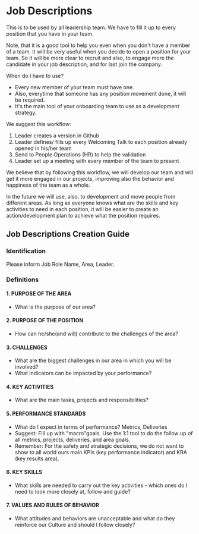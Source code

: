 # Job Descriptions

This is to be used by all leadership team. We have to fill it up to every position that you have in your team.

Note, that it is a good tool to help you even when you don't have a member of a team.
It will be very useful when you decide to open a position for your team.
So it will be more clear to recruit and also, to engage more the candidate in your job description, and for last join the company.

When do I have to use?

- Every new member of your team must have one.
- Also, everytime that someone has any position movement done, it will be required.
- It's the main tool of your onboarding team to use as a development strategy.

We suggest this workflow:

1. Leader creates a version in Github
2. Leader defines/ fills up every Welcoming Talk to each position already opened in his/her team
3. Send to People Operations (HR) to  help the validation
4. Leader set up a meeting with every member of the team to present

We believe that by following this workflow, we will develop our team and will get it more engaged in our projects, improving also the behavior and happiness of the team as a whole.

In the future we will use, also, to development and move people from different areas. As long as everyone knows what are the skills and key activities to need in each position, it will be easier to create an action/development plan to achieve what the position requires.

## Job Descriptions Creation Guide

### Identification

Please inform Job Role Name, Area, Leader.

### Definitions

#### 1. PURPOSE OF THE AREA

- What is the purpose of our area?

#### 2. PURPOSE OF THE POSITION

- How can he/she(and will) contribute to the challenges of the area?

#### 3. CHALLENGES

- What are the biggest challenges in our area in which you will be involved?
- What indicators can be impacted by your performance?

#### 4. KEY ACTIVITIES

- What are the main tasks, projects and responsibilities?

#### 5. PERFORMANCE STANDARDS

- What do I expect in terms of performance? Metrics, Deliveries
- Suggest: Fill up with "macro"goals. Use the 1:1 tool to do the follow up of all metrics, projects, deliveries, and area goals.
- Remember: For the safety and strategic decisions, we do not want to show to all world ours main KPIs (key performance indicator) and KRA (key results area).

#### 6. KEY SKILLS

- What skills are needed to carry out the key activities - which ones do I need to look more closely at, follow and guide?

#### 7. VALUES AND RULES OF BEHAVIOR

- What attitudes and behaviors are unacceptable and what do they reinforce our Culture and should I follow closely?
